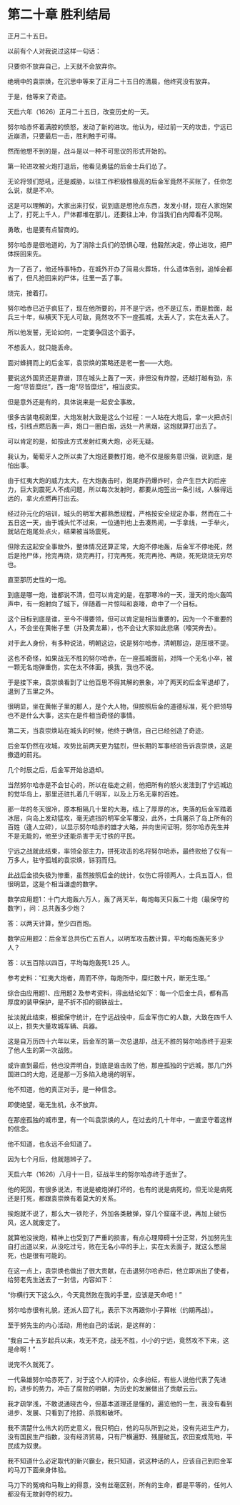 #  第二十章 胜利结局

正月二十五日。

以前有个人对我说过这样一句话：

只要你不放弃自己，上天就不会放弃你。

绝境中的袁崇焕，在沉思中等来了正月二十五日的清晨，他终究没有放弃。

于是，他等来了奇迹。

天启六年（1626）正月二十五日，改变历史的一天。

努尔哈赤怀着满腔的愤怒，发动了新的进攻。他认为，经过前一天的攻击，宁远已近崩溃，只要最后一击，胜利触手可得。

然而他想不到的是，战斗是以一种不可思议的形式开始的。

第一轮进攻被火炮打退后，他看见勇猛的后金士兵们怂了。

无论将领们怒吼，还是威胁，以往工作积极性极高的后金军竟然不买账了，任你怎么说，就是不冲。

这是可以理解的，大家出来打仗，说到底是想抢点东西，发发小财，现在人家炮架上了，打死上千人，尸体都堆在那儿，还要往上冲，你当我们白内障看不见啊。

勇敢，也是要有点智商的。

努尔哈赤是很地道的，为了消除士兵们的恐惧心理，他毅然决定，停止进攻，把尸体捞回来先。

为一了百了，他还特事特办，在城外开办了简易火葬场，什么遗体告别，追悼会都省了，但凡抢回来的尸体，往里一丢了事。

烧完，接着打。

努尔哈赤已近乎疯狂了，现在他所要的，并不是宁远，也不是辽东，而是脸面，起兵三十年，纵横天下无人可敌，竟然攻不下一座孤城，太丢人了，实在太丢人了。

所以他发誓，无论如何，一定要争回这个面子。

不想丢人，就只能丢命。

面对蜂拥而上的后金军，袁崇焕的策略还是老一套——大炮。

要说这外国货还是靠谱，顶在城头上轰了一天，非但没有炸膛，还越打越有劲，东一炮“尽皆糜烂”，西一炮“尽皆糜烂”，相当皮实。

但是意外还是有的，具体说来是一起安全事故。

很多古装电视剧里，大炮发射大致是这么个过程：一人站在大炮后，拿一火把点引线，引线点燃后轰一声，炮口一圈白烟，远处一片黑烟，这炮就算打出去了。

可以肯定的是，如按此方式发射红夷大炮，必死无疑。

我认为，葡萄牙人之所以卖了大炮还要教打炮，绝不仅是服务意识强，说到底，是怕出事。

由于红夷大炮的威力太大，在大炮轰击时，炮尾炸药爆炸时，会产生巨大的后座力，巨大到震死人不成问题，所以每次发射时，都要从炮签出一条引线，人躲得远远的，拿火点燃再打出去。

经过孙元化的培训，城头的明军大都熟悉规程，严格按安全规定办事，然而在二十五日这一天，由于城头忙不过来，一位通判也上去凑热闹，一手拿线，一手举火，就站在炮尾处点火，结果被当场震死。

但除去这起安全事故外，整体情况还算正常，大炮不停地轰，后金军不停地死，然后是抢尸体，抢完再烧，烧完再打，打完再死，死完再抢、再烧，死死烧烧无穷尽也。

直至那历史性的一炮。

到底是哪一炮，谁都说不清，但可以肯定的是，在那寒冷的一天，漫天的炮火轰鸣声中，有一炮射向了城下，伴随着一片惊叫和哀嚎，命中了一个目标。

这个目标到底是谁，至今不得要领，但可以肯定是相当重要的，因为一个不重要的人，不会坐在黄帐子里（并及黄龙幕），也不会让大家如此悲痛（嚎哭奔去）。

对于此人身份，有多种说法，明朝这边，说是努尔哈赤，清朝那边，是压根不提。

这也不奇怪，如果战无不胜的努尔哈赤，在一座孤城面前，对阵一个无名小卒，被一颗无名炮弹重伤，实在太不体面，换我，我也不说。

于是接下来，袁崇焕看到了让他百思不得其解的景象，冲了两天的后金军退却了，退到了五里之外。

很明显，坐在黄帐子里的那人，是个大人物，但按照后金的道德标准，死个把领导也不是什么大事，这实在是件相当奇怪的事情。

第二天，当袁崇焕站在城头的时候，他终于确信，自己已经创造了奇迹。

后金军仍然在攻城，攻势比前两天更为猛烈，但长期的军事经验告诉袁崇焕，这是撤退的前兆。

几个时辰之后，后金军开始总退却。

当然努尔哈赤是不会甘心的，所以在临走之前，他把所有的怒火发泄到了宁远城边的觉华岛上，那里还驻扎着几千明军，以及上万名无辜的百姓。

那一年的冬天很冷，原本相隔几十里的大海，结上了厚厚的冰，失落的后金军踏着冰层，向岛上发动猛攻，毫无遮挡的明军全军覆没，此外，士兵屠杀了岛上所有的百姓（逢人立碎），以显示努尔哈赤的雄才大略，并向世间证明，努尔哈赤先生并不是无能的，他至少还能杀害手无寸铁的平民。

宁远之战就此结束，率领全部主力，拼死攻击的名将努尔哈赤，最终败给了仅有一万多人，驻守孤城的袁崇焕，铩羽而归。

此战后金损失极为惨重，虽然按照后金的统计，仅伤亡将领两人，士兵五百人，但很明显，这是个相当谦虚的数字。

数学应用题1：十门大炮轰六万人，轰了两天半，每炮每天只轰二十炮（最保守的数字），问：总共轰多少炮？

答：以两天计算，至少四百炮。

数学应用题2：后金军总共伤亡五百人，以明军攻击数计算，平均每炮轰死多少人？

答：以五百除以四百，平均每炮轰死1.25 人。

参考史料：“红夷大炮者，周而不停，每炮所中，糜烂数十尺，断无生理。”

综合由应用题1、应用题2 及参考资料，得出结论如下：每一个后金士兵，都有高厚度的装甲保护，是不折不扣的钢铁战士。

扯淡就此结束，根据保守统计，在宁远战役中，后金军伤亡的人数，大致在四千人以上，损失大量攻城车辆、兵器。

这是自万历四十六年以来，后金军的第一次总退却，战无不胜的努尔哈赤终于迎来了他人生的第一次战败。

或许直到最后，他也没弄明白，到底是谁击败了他，那座孤独的宁远城，那几门外国进口的大炮，还是那一万多陷入绝境的明军。

他不知道，他的真正对手，是一种信念。

即使绝望，毫无生机，永不放弃。

在那座孤独的城市里，有一个叫袁崇焕的人，在过去的几十年中，一直坚守着这样的信念。

他不知道，也永远不会知道了。

因为七个月后，他就翘辫子了。

天启六年（1626）八月十一日，征战半生的努尔哈赤终于逝世了。

他的死因，有很多说法，有说是被炮弹打坏的，也有的说是病死的，但无论是病死还是打死，都跟袁崇焕有着莫大的关系。

挨炮就不说了，那么大一铁陀子，外加各类散弹，穿几个窟窿不说，再加上破伤风，这人就废定了。

就算他没挨炮，精神上也受到了严重的损害，有点心理障碍十分正常，外加努先生自打出道以来，从没吃过亏，败在无名小卒的手上，实在太丢面子，就这么憋屈死，也是很有可能的。

在这一点上，袁崇焕也做出了很大贡献，在击退努尔哈赤后，他立即派出了使者，给努老先生送去了一封信，内容如下：

“你横行天下这么久，今天竟然败在我的手里，应该是天命吧！”

努尔哈赤很有礼貌，还派人回了礼，表示下次再跟你小子算帐（约期再战）。

至于努先生的内心活动，用他自己的话说，是这样的：

“我自二十五岁起兵以来，攻无不克，战无不胜，小小的宁远，竟然攻不下来，这是命啊！”

说完不久就死了。

一代枭雄努尔哈赤死了，对于这个人的评价，众多纷纭，有些人说他代表了先进的，进步的势力，冲击了腐败的明朝，为历史的发展做出了贡献云云。

我才疏学浅，不敢说通晓古今，但基本道理还是懂的，遍览他的一生，我没有看到进步、发展、只看到了抢掠、杀戮和破坏。

我不清楚什么伟大的历史意义，我只明白，他的马队所到之处，没有先进生产力，没有国民生产指数，没有经济贸易，只有尸横遍野、残屋破瓦，农田变成荒地，平民成为奴隶。

我不知道什么必定取代的新兴霸业，我只知道，说这种话的人，应该自己到后金军的马刀下面亲身体验。

马刀下的冤魂和马鞍上的得意，没有丝毫区别，所有的生命，都是平等的，任何人都没有无故剥夺的权力。
